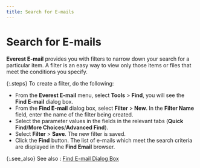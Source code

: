 ```yaml
---
title: Search for E-mails
---
```


# Search for E-mails


**Everest E-mail** provides you  with filters to narrow down your search for a particular item. A filter  is an easy way to view only those items or files that meet the conditions  you specify.


{:.steps}
To create a filter, do the following:

- From the **Everest E-mail** menu, select **Tools**  > **Find**, you will see the **Find E-mail**  dialog box.
- From the **Find E-mail** dialog box, select **Filter** > **New**.  In the **Filter Name** field, enter  the name of the filter being created.
- Select the  parameter values in the fields in the relevant tabs (**Quick 
 Find**/**More Choices**/**Advanced Find**).
- Select **Filter** > **Save**.  The new filter is saved.
- Click the **Find** button. The list of e-mails which  meet the search criteria are displayed in the **Find 
 Email** browser.



{:.see_also}
See also
: [Find E-mail  Dialog Box]({{site.eml_baseurl}}/misc/find_e_mail_dialog_box.html)

